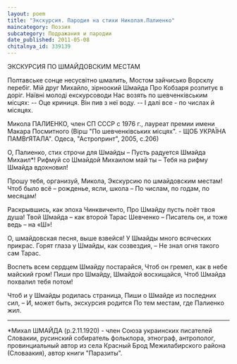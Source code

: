 ```yaml
---
layout: poem
title: "Экскурсия. Пародия на стихи Николая.Палиенко"
maincategory: Поэзия
subcategory: Подражания и пародии
date_published: 2011-05-08
chitalnya_id: 339139
---
```




ЭКСКУРСИЯ ПО ШМАЙДОВСКИМ МЕСТАМ

Полтавське сонце несусвітно шмалить,
Мостом зайчисько Ворсклу перебіг.
Мій друг Михайло, зірноокий Шмайда
Про Кобзаря розпитує в доріг.
Наївні молоді екскурсоводи
Нас возять по шевченківським місцях:
-- Оце криниця. Він пив з неї воду. -- 
І далі все - по числах й місяцях.

Микола ПАЛИЕНКО, член СП СССР с 1976 г.,
лауреат премии имени Макара Посмитного
(Вірш "По шевченківських місцях". - 
ЩОБ УКРАЇНА ПАМВґЯТАЛА".
Одеса, "Астропринт", 2005, с.206)

О, Палиенко, стих строчи для Шмайды – 
Пусть радуется Шмайда Михаил\*!
Рифмуй со Шмайдой Михаилом  май ты – 
Тебя на рифму Шмайда вдохновил!

Прошу тебя, организуй, Микола,
Экскурсию по шмайдовским местам!
Чтоб было всё – рожденье, ясли, школа – 
По числам, по годам, по месяцам!

Раскрывшись, как эпоха Чинквиченто,
Про Шмайду пусть поёт твоя душа!
Твой Шмайда – как второй Тарас Шевченко –
Писатель он, и тоже ведь – на «Ш»!

О, шмайдовская песня, выше взвейся!
У Шмайды много всяческих прикрас.
Горят глаза у Шмайды, как созвездия, – 
Не знал огня такого сам Тарас.

Воспеть всем сердцем Шмайду постарайся,
Чтоб он гремел, как в небе майский гром!
Пиши про Шмайду, Шмайдой восхищайся,
Чтоб Шмайда похвалил тебя потом!

Чтоб и у Шмайды родилась страница,
Пиши о Шмайде из последних сил, – 
И, может быть, экскурсия родится
По тем местам, где Палиенко жил.
___________________________
\*Михал ШМАЙДА (р.2.11.1920) - член Союза украинских писателей Словакии,
русинский собиратель фольклора, этнограф, антрополог, провинциальный автор
из села Красный Брод Межилабирского района (Словаакия), автор книги "Паразиты".






